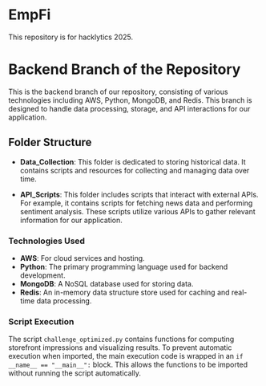 # EmpFi

This repository is for hacklytics 2025.

# Backend Branch of the Repository

This is the backend branch of our repository, consisting of various technologies including AWS, Python, MongoDB, and Redis. This branch is designed to handle data processing, storage, and API interactions for our application.

## Folder Structure

- **Data_Collection**: This folder is dedicated to storing historical data. It contains scripts and resources for collecting and managing data over time.

- **API_Scripts**: This folder includes scripts that interact with external APIs. For example, it contains scripts for fetching news data and performing sentiment analysis. These scripts utilize various APIs to gather relevant information for our application.

### Technologies Used

- **AWS**: For cloud services and hosting.
- **Python**: The primary programming language used for backend development.
- **MongoDB**: A NoSQL database used for storing data.
- **Redis**: An in-memory data structure store used for caching and real-time data processing.

### Script Execution

The script `challenge_optimized.py` contains functions for computing storefront impressions and visualizing results. To prevent automatic execution when imported, the main execution code is wrapped in an `if __name__ == "__main__":` block. This allows the functions to be imported without running the script automatically.
